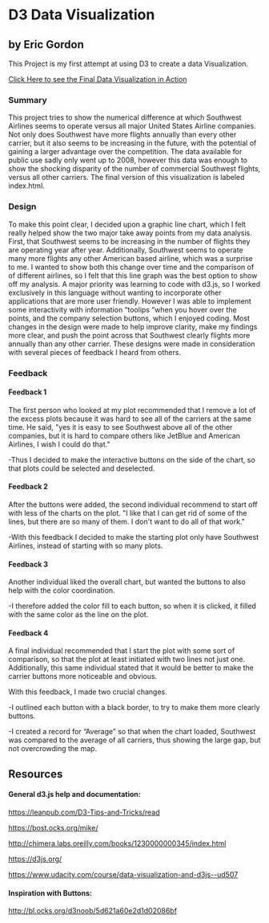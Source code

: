 # D3 Data Visualization
## by Eric Gordon
This Project is my first attempt at using D3 to create a data Visualization.

[Click Here to see the Final Data Visualization in Action](http://bl.ocks.org/ericgordo/raw/7bc7eaf3102d08d5616ac4d50c4a22ba/)

### Summary
This project tries to show the numerical difference at which Southwest Airlines seems to operate versus all major United States
Airline companies. Not only does Southwest have more flights annually than every other carrier, but it also seems to be increasing
in the future, with the potential of gaining a larger advantage over the competition. The data available for public use sadly
only went up to 2008, however this data was enough to show the shocking disparity of the number of commercial Southwest flights,
versus all other carriers. The final version of this visualization is labeled index.html.

### Design
To make this point clear, I decided upon a graphic line chart, which I felt really helped show the two major take away points
from my data analysis. First, that Southwest seems to be increasing in the number of flights they are operating year after year.
Additionally, Southwest seems to operate many more flights any other American based airline, which was a surprise to me. I wanted to
show both this change over time and the comparison of of different airlines, so I felt that this line graph was the best option to
show off my analysis. A major priority was learning to code with d3.js, so I worked exclusively in this language without wanting to
incorporate other applications that are more user friendly. However I was able to implement some interactivity with information
“toolips ”when you hover over the points, and the company selection buttons, which I enjoyed coding. Most changes in the design were
made to help improve clarity, make my findings more clear, and push the point across that Southwest clearly flights more annually
than any other carrier. These designs were made in consideration with several pieces of feedback I heard from others.

### Feedback
#### Feedback 1
The first person who looked at my plot recommended that I remove a lot of the excess plots because it was hard to see all of the carriers at the same time. He said, "yes it is easy to see Southwest above all of the other companies, but it is hard to compare others like JetBlue and American Airlines, I wish I could do that."

-Thus I decided to make the interactive buttons on the side of the chart, so that plots could be selected and deselected.
#### Feedback 2
After the buttons were added, the second individual recommend to start off with less of the
charts on the plot. "I like that I can get rid of some of the lines, but there are so many of them. I don't want to do all of that work."

-With this feedback I decided to make the starting plot only have Southwest Airlines, instead of starting with so many plots.

#### Feedback 3
Another individual liked the overall chart, but wanted the buttons to also help with the color coordination.

-I therefore added the color fill to each button, so when it is clicked, it filled with the same color as the line on the plot.

#### Feedback 4
A final individual recommended that I start the plot with some sort of comparison, so that the plot at least initiated with two lines not just one. Additionally, this same individual stated that it would be better to make the carrier buttons more noticeable and obvious.  


With this feedback, I made two crucial changes.

-I outlined each button with a black border, to try to make them more clearly buttons.

-I created a record for “Average” so that when the chart loaded, Southwest was compared to the average of all carriers, thus showing the large gap, but not overcrowding the map.

## Resources
#### General d3.js help and documentation:
https://leanpub.com/D3-Tips-and-Tricks/read

https://bost.ocks.org/mike/

http://chimera.labs.oreilly.com/books/1230000000345/index.html

https://d3js.org/

https://www.udacity.com/course/data-visualization-and-d3js--ud507


#### Inspiration with Buttons:
http://bl.ocks.org/d3noob/5d621a60e2d1d02086bf
